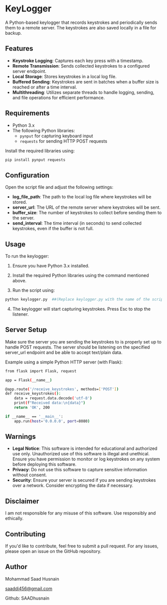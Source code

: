 # KeyLogger

A Python-based keylogger that records keystrokes and periodically sends them to a remote server. The keystrokes are also saved locally in a file for backup.

## Features
- **Keystroke Logging**: Captures each key press with a timestamp.
- **Remote Transmission**: Sends collected keystrokes to a configured server endpoint.
- **Local Storage**: Stores keystrokes in a local log file.
- **Buffered Sending**: Keystrokes are sent in batches when a buffer size is reached or after a time interval.
- **Multithreading**: Utilizes separate threads to handle logging, sending, and file operations for efficient performance.

## Requirements

- Python 3.x
- The following Python libraries:
  - `pynput` for capturing keyboard input
  - `requests` for sending HTTP POST requests

Install the required libraries using:

```bash
pip install pynput requests
```
## Configuration
Open the script file and adjust the following settings:

 - **log_file_path**: The path to the local log file where keystrokes will be stored.
 - **server_url**: The URL of the remote server where keystrokes will be sent.
 - **buffer_size**: The number of keystrokes to collect before sending them to the server.
 - **send_interval**: The time interval (in seconds) to send collected keystrokes, even if the buffer is not full.

## Usage
To run the keylogger:

 1. Ensure you have Python 3.x installed.

 2. Install the required Python libraries using the command mentioned above.

 3. Run the script using:

```bash
python keylogger.py  ##(Replace keylogger.py with the name of the script if it's different.)
```


 4. The keylogger will start capturing keystrokes. Press Esc to stop the listener.

## Server Setup
Make sure the server you are sending the keystrokes to is properly set up to handle POST requests. The server should be listening on the specified server_url endpoint and be able to accept text/plain data.

Example using a simple Python HTTP server (with Flask):

```bash
from flask import Flask, request

app = Flask(__name__)

@app.route('/receive_keystrokes', methods=['POST'])
def receive_keystrokes():
    data = request.data.decode('utf-8')
    print(f"Received data:\n{data}")
    return 'OK', 200

if __name__ == '__main__':
    app.run(host='0.0.0.0', port=8080)
```
## Warnings
 - **Legal Notice**: This software is intended for educational and authorized use only. Unauthorized use of this software is illegal and unethical. Ensure you have permission to monitor or log keystrokes on any system before deploying this software.
 - **Privacy**: Do not use this software to capture sensitive information without consent.
 - **Security**: Ensure your server is secured if you are sending keystrokes over a network. Consider encrypting the data if necessary.

## Disclaimer
I am not responsible for any misuse of this software. Use responsibly and ethically.

## Contributing
If you'd like to contribute, feel free to submit a pull request. For any issues, please open an issue on the GitHub repository.

## Author
Mohammad Saad Husnain

saaddi456@gmail.com

Github: SAADhusnain



